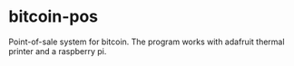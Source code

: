 bitcoin-pos
===========

Point-of-sale system for bitcoin.  The program works with adafruit thermal printer and a raspberry pi.
